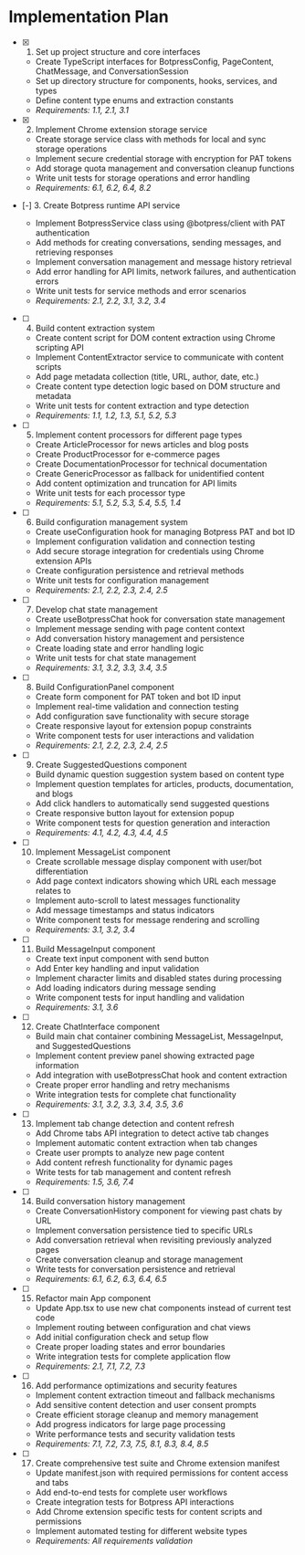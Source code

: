 # Implementation Plan

- [x] 1. Set up project structure and core interfaces

  - Create TypeScript interfaces for BotpressConfig, PageContent, ChatMessage, and ConversationSession
  - Set up directory structure for components, hooks, services, and types
  - Define content type enums and extraction constants
  - _Requirements: 1.1, 2.1, 3.1_

- [x] 2. Implement Chrome extension storage service

  - Create storage service class with methods for local and sync storage operations
  - Implement secure credential storage with encryption for PAT tokens
  - Add storage quota management and conversation cleanup functions
  - Write unit tests for storage operations and error handling
  - _Requirements: 6.1, 6.2, 6.4, 8.2_

- [-] 3. Create Botpress runtime API service

  - Implement BotpressService class using @botpress/client with PAT authentication
  - Add methods for creating conversations, sending messages, and retrieving responses
  - Implement conversation management and message history retrieval
  - Add error handling for API limits, network failures, and authentication errors
  - Write unit tests for service methods and error scenarios
  - _Requirements: 2.1, 2.2, 3.1, 3.2, 3.4_

- [ ] 4. Build content extraction system

  - Create content script for DOM content extraction using Chrome scripting API
  - Implement ContentExtractor service to communicate with content scripts
  - Add page metadata collection (title, URL, author, date, etc.)
  - Create content type detection logic based on DOM structure and metadata
  - Write unit tests for content extraction and type detection
  - _Requirements: 1.1, 1.2, 1.3, 5.1, 5.2, 5.3_

- [ ] 5. Implement content processors for different page types

  - Create ArticleProcessor for news articles and blog posts
  - Create ProductProcessor for e-commerce pages
  - Create DocumentationProcessor for technical documentation
  - Create GenericProcessor as fallback for unidentified content
  - Add content optimization and truncation for API limits
  - Write unit tests for each processor type
  - _Requirements: 5.1, 5.2, 5.3, 5.4, 5.5, 1.4_

- [ ] 6. Build configuration management system

  - Create useConfiguration hook for managing Botpress PAT and bot ID
  - Implement configuration validation and connection testing
  - Add secure storage integration for credentials using Chrome extension APIs
  - Create configuration persistence and retrieval methods
  - Write unit tests for configuration management
  - _Requirements: 2.1, 2.2, 2.3, 2.4, 2.5_

- [ ] 7. Develop chat state management

  - Create useBotpressChat hook for conversation state management
  - Implement message sending with page content context
  - Add conversation history management and persistence
  - Create loading state and error handling logic
  - Write unit tests for chat state management
  - _Requirements: 3.1, 3.2, 3.3, 3.4, 3.5_

- [ ] 8. Build ConfigurationPanel component

  - Create form component for PAT token and bot ID input
  - Implement real-time validation and connection testing
  - Add configuration save functionality with secure storage
  - Create responsive layout for extension popup constraints
  - Write component tests for user interactions and validation
  - _Requirements: 2.1, 2.2, 2.3, 2.4, 2.5_

- [ ] 9. Create SuggestedQuestions component

  - Build dynamic question suggestion system based on content type
  - Implement question templates for articles, products, documentation, and blogs
  - Add click handlers to automatically send suggested questions
  - Create responsive button layout for extension popup
  - Write component tests for question generation and interaction
  - _Requirements: 4.1, 4.2, 4.3, 4.4, 4.5_

- [ ] 10. Implement MessageList component

  - Create scrollable message display component with user/bot differentiation
  - Add page context indicators showing which URL each message relates to
  - Implement auto-scroll to latest messages functionality
  - Add message timestamps and status indicators
  - Write component tests for message rendering and scrolling
  - _Requirements: 3.1, 3.2, 3.4_

- [ ] 11. Build MessageInput component

  - Create text input component with send button
  - Add Enter key handling and input validation
  - Implement character limits and disabled states during processing
  - Add loading indicators during message sending
  - Write component tests for input handling and validation
  - _Requirements: 3.1, 3.6_

- [ ] 12. Create ChatInterface component

  - Build main chat container combining MessageList, MessageInput, and SuggestedQuestions
  - Implement content preview panel showing extracted page information
  - Add integration with useBotpressChat hook and content extraction
  - Create proper error handling and retry mechanisms
  - Write integration tests for complete chat functionality
  - _Requirements: 3.1, 3.2, 3.3, 3.4, 3.5, 3.6_

- [ ] 13. Implement tab change detection and content refresh

  - Add Chrome tabs API integration to detect active tab changes
  - Implement automatic content extraction when tab changes
  - Create user prompts to analyze new page content
  - Add content refresh functionality for dynamic pages
  - Write tests for tab management and content refresh
  - _Requirements: 1.5, 3.6, 7.4_

- [ ] 14. Build conversation history management

  - Create ConversationHistory component for viewing past chats by URL
  - Implement conversation persistence tied to specific URLs
  - Add conversation retrieval when revisiting previously analyzed pages
  - Create conversation cleanup and storage management
  - Write tests for conversation persistence and retrieval
  - _Requirements: 6.1, 6.2, 6.3, 6.4, 6.5_

- [ ] 15. Refactor main App component

  - Update App.tsx to use new chat components instead of current test code
  - Implement routing between configuration and chat views
  - Add initial configuration check and setup flow
  - Create proper loading states and error boundaries
  - Write integration tests for complete application flow
  - _Requirements: 2.1, 7.1, 7.2, 7.3_

- [ ] 16. Add performance optimizations and security features

  - Implement content extraction timeout and fallback mechanisms
  - Add sensitive content detection and user consent prompts
  - Create efficient storage cleanup and memory management
  - Add progress indicators for large page processing
  - Write performance tests and security validation tests
  - _Requirements: 7.1, 7.2, 7.3, 7.5, 8.1, 8.3, 8.4, 8.5_

- [ ] 17. Create comprehensive test suite and Chrome extension manifest
  - Update manifest.json with required permissions for content access and tabs
  - Add end-to-end tests for complete user workflows
  - Create integration tests for Botpress API interactions
  - Add Chrome extension specific tests for content scripts and permissions
  - Implement automated testing for different website types
  - _Requirements: All requirements validation_
